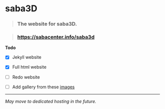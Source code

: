 # saba3D
> ### The website for saba3D.

> ### https://sabacenter.info/saba3d

**Todo**
- [x] Jekyll website
- [x] Full html website
- [ ] Redo website
- [ ] Add gallery from these [images](https://github.com/omega1510/saba3D/tree/master/Images)




---
_May move to dedicated hosting in the future._
